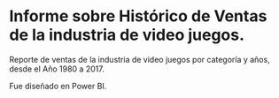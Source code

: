 <h1> Informe sobre Histórico de Ventas de la industria de video juegos.</h1>

Reporte de ventas de la industria de video juegos por categoría y años, desde el Año 1980 a 2017.

Fue diseñado en Power BI.
